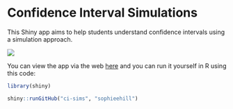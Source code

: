 Confidence Interval Simulations
=================================

This Shiny app aims to help students understand confidence intervals using a simulation approach.

![](https://raw.githubusercontent.com/sophieehill/ci-sims/master/img/ci-sims-gif.gif)

You can view the app via the web [here](https://sophieehill.shinyapps.io/ci-sims/) and you can run it yourself in R using this code:

```R
library(shiny)

shiny::runGitHub("ci-sims", "sophieehill")
```
